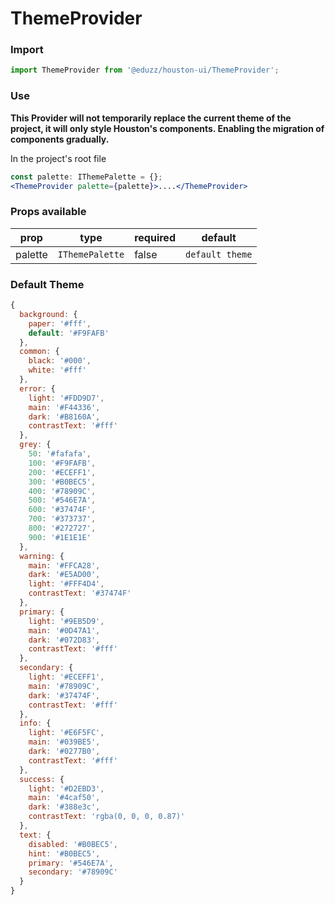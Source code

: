 # ThemeProvider

### Import

```js
import ThemeProvider from '@eduzz/houston-ui/ThemeProvider';
```

### Use

**This Provider will not temporarily replace the current theme of the project, it will only style Houston's components. Enabling the migration of components gradually.**

In the project's root file

```jsx
const palette: IThemePalette = {};
<ThemeProvider palette={palette}>....</ThemeProvider>
```

### Props available

| prop    | type            | required | default         |
|---------|-----------------|----------|-----------------|
| palette | `IThemePalette` | false    | `default theme` |


### Default Theme

```js
{
  background: {
    paper: '#fff',
    default: '#F9FAFB'
  },
  common: {
    black: '#000',
    white: '#fff'
  },
  error: {
    light: '#FDD9D7',
    main: '#F44336',
    dark: '#B8160A',
    contrastText: '#fff'
  },
  grey: {
    50: '#fafafa',
    100: '#F9FAFB',
    200: '#ECEFF1',
    300: '#B0BEC5',
    400: '#78909C',
    500: '#546E7A',
    600: '#37474F',
    700: '#373737',
    800: '#272727',
    900: '#1E1E1E'
  },
  warning: {
    main: '#FFCA28',
    dark: '#E5AD00',
    light: '#FFF4D4',
    contrastText: '#37474F'
  },
  primary: {
    light: '#9EB5D9',
    main: '#0D47A1',
    dark: '#072D83',
    contrastText: '#fff'
  },
  secondary: {
    light: '#ECEFF1',
    main: '#78909C',
    dark: '#37474F',
    contrastText: '#fff'
  },
  info: {
    light: '#E6F5FC',
    main: '#039BE5',
    dark: '#0277B0',
    contrastText: '#fff'
  },
  success: {
    light: '#D2EBD3',
    main: '#4caf50',
    dark: '#388e3c',
    contrastText: 'rgba(0, 0, 0, 0.87)'
  },
  text: {
    disabled: '#B0BEC5',
    hint: '#B0BEC5',
    primary: '#546E7A',
    secondary: '#78909C'
  }
}
```
